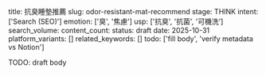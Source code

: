 title: 抗臭睡墊推薦
slug: odor-resistant-mat-recommend
stage: THINK
intent: ['Search (SEO)']
emotion: ['臭', '焦慮']
usp: ['抗臭', '抗菌', '可機洗']
search_volume: 
content_count: 
status: draft
date: 2025-10-31
platform_variants: []
related_keywords: []
todo: ['fill body', 'verify metadata vs Notion']

TODO: draft body
